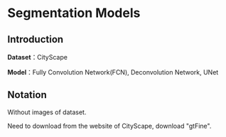 # Segmentation Models

## Introduction

**Dataset**：CityScape

**Model**：Fully Convolution Network(FCN), Deconvolution Network, UNet 

## Notation
Without images of dataset.

Need to download from the website of CityScape, download "gtFine".
